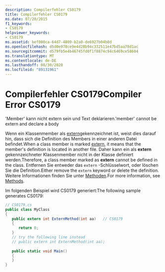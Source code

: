 ```yaml
---
description: Compilerfehler CS0179
title: Compilerfehler CS0179
ms.date: 07/20/2015
f1_keywords:
- CS0179
helpviewer_keywords:
- CS0179
ms.assetid: bef000ca-64d7-4809-b2a0-de6927b04b0d
ms.openlocfilehash: d5d0e978ce9e4d28b94c332511e47bd5aa78d1ac
ms.sourcegitcommit: d579fb5e4b46745fd0f1f8874c94c6469ce58604
ms.translationtype: MT
ms.contentlocale: de-DE
ms.lasthandoff: 08/30/2020
ms.locfileid: "89131961"
---
```

# <a name="compiler-error-cs0179"></a><span data-ttu-id="db3e3-103">Compilerfehler CS0179</span><span class="sxs-lookup"><span data-stu-id="db3e3-103">Compiler Error CS0179</span></span>
<span data-ttu-id="db3e3-104">'Member' kann nicht extern sein und Text deklarieren.</span><span class="sxs-lookup"><span data-stu-id="db3e3-104">'member' cannot be extern and declare a body</span></span>  
  
 <span data-ttu-id="db3e3-105">Wenn ein Klassenmember als [extern](../language-reference/keywords/extern.md)gekennzeichnet ist, weist dies darauf hin, dass sich die Definition des Members in einer anderen Datei befindet.</span><span class="sxs-lookup"><span data-stu-id="db3e3-105">When a class member is marked [extern](../language-reference/keywords/extern.md), it means that the member's definition is located in another file.</span></span> <span data-ttu-id="db3e3-106">Daher kann ein als **extern** gekennzeichneter Klassenmember nicht in der Klasse definiert werden.</span><span class="sxs-lookup"><span data-stu-id="db3e3-106">Therefore, a class member marked as **extern** cannot be defined in the class.</span></span> <span data-ttu-id="db3e3-107">Entfernen Sie entweder das `extern` -Schlüsselwort, oder löschen Sie die Definition.</span><span class="sxs-lookup"><span data-stu-id="db3e3-107">Either remove the `extern` keyword or delete the definition.</span></span> <span data-ttu-id="db3e3-108">Weitere Informationen finden Sie unter [Methoden](../programming-guide/classes-and-structs/methods.md).</span><span class="sxs-lookup"><span data-stu-id="db3e3-108">For more information, see [Methods](../programming-guide/classes-and-structs/methods.md).</span></span>  
  
 <span data-ttu-id="db3e3-109">Im folgenden Beispiel wird CS0179 generiert:</span><span class="sxs-lookup"><span data-stu-id="db3e3-109">The following sample generates CS0179:</span></span>  
  
```csharp  
// CS0179.cs  
public class MyClass  
{  
   public extern int ExternMethod(int aa)   // CS0179  
   {  
      return 0;  
   }  
   // try the following line instead  
   // public extern int ExternMethod(int aa);  
  
   public static void Main()  
   {  
   }  
}  
```
